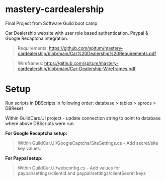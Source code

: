 # mastery-cardealership
Final Project from Software Guild boot camp
 
Car Dealership website with user role based authentication. Paypal & Google Recaptcha integration. 

> Requirements: https://github.com/spitum/mastery-cardealership/blob/main/Car%20Dealership%20Requirements.pdf

> Wireframes: https://github.com/spitum/mastery-cardealership/blob/main/Car-Dealership-Wireframes.pdf

# Setup 
Run scripts in DBScripts in following order: database > tables > sprocs > DBReset

Within GuildCars.UI project - update connection string to point to database where above DBScripts were run. 

**For Google Recaptcha setup:**
> Within GuildCar.UI/GoogleCaptcha/SiteSettings.cs - Add secret/site key values.


**For Paypal setup:**
> Within GuildCar.UI/webconfig.cs - Add values for paypal/settings/clientid and paypal/settings/clientSecret keys

